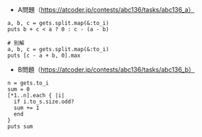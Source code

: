 - A問題（https://atcoder.jp/contests/abc136/tasks/abc136_a）

```
a, b, c = gets.split.map(&:to_i)
puts b + c < a ? 0 : c - (a - b)

# 別解
a, b, c = gets.split.map(&:to_i)
puts [c - a + b, 0].max
```

- B問題（https://atcoder.jp/contests/abc136/tasks/abc136_b）
```
n = gets.to_i
sum = 0
[*1..n].each { |i|
  if i.to_s.size.odd?
  sum += 1
  end
}
puts sum
```
